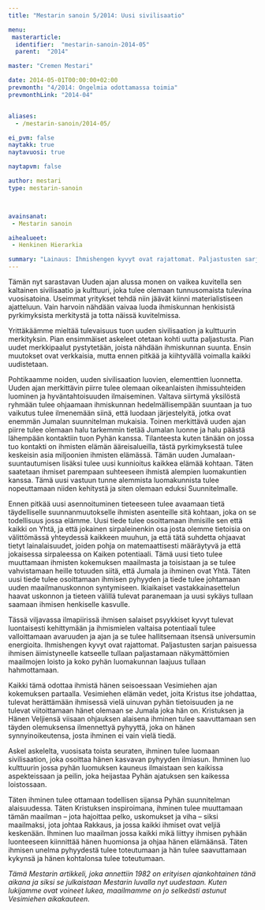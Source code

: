 ```yaml
---
title: "Mestarin sanoin 5/2014: Uusi sivilisaatio"

menu:
 masterarticle:
  identifier:  "mestarin-sanoin-2014-05"
  parent:  "2014"

master: "Cremen Mestari"

date: 2014-05-01T00:00:00+02:00
prevmonth: "4/2014: Ongelmia odottamassa toimia"
prevmonthLink: "2014-04"


aliases:
  - /mestarin-sanoin/2014-05/

ei_pvm: false
naytakk: true
naytavuosi: true

naytapvm: false

author: mestari
type: mestarin-sanoin



avainsanat:
 - Mestarin sanoin

aihealueet:
 - Henkinen Hierarkia

summary: "Lainaus: Ihmishengen kyvyt ovat rajattomat. Paljastusten sarjan paisuessa ihmisen äimistyneelle katseelle tullaan paljastamaan näkymättömien maailmojen loisto ja koko pyhän luomakunnan laajuus tullaan hahmottamaan."
---
```

<p>Tämän nyt sarastavan Uuden ajan alussa monen on vaikea kuvitella sen kaltainen sivilisaatio ja kulttuuri, joka tulee olemaan tunnusomaista tulevina vuosisatoina. Useimmat yritykset tehdä niin jäävät kiinni materialistiseen ajatteluun. Vain harvoin nähdään vaivaa luoda ihmiskunnan henkisistä pyrkimyksista merkitystä ja totta näissä kuvitelmissa.</p>
<p>Yrittäkäämme mieltää tulevaisuus tuon uuden sivilisaation ja kulttuurin merkityksin. Pian ensimmäiset askeleet otetaan kohti uutta paljastusta. Pian uudet merkkipaalut pystytetään, joista nähdään ihmiskunnan suunta. Ensin muutokset ovat verkkaisia, mutta ennen pitkää ja kiihtyvällä voimalla kaikki uudistetaan.</p>
<p>Pohtikaamme noiden, uuden sivilisaation luovien, elementtien luonnetta. Uuden ajan merkittävin piirre tulee olemaan oikeanlaisten ihmissuhteiden luominen ja hyväntahtoisuuden ilmaiseminen. Valtava siirtymä yksilöstä ryhmään tulee ohjaamaan ihmiskunnan hedelmällisempään suuntaan ja tuo vaikutus tulee ilmenemään siinä, että luodaan järjestelyitä, jotka ovat enemmän Jumalan suunnitelman mukaisia. Toinen merkittävä uuden ajan piirre tulee olemaan halu tarkemmin tietää Jumalan luonne ja halu päästä lähempään kontaktiin tuon Pyhän kanssa. Tilanteesta kuten tänään on jossa tuo kontakti on ihmisten elämän ääreisalueilla, tästä pyrkimyksestä tulee keskeisin asia miljoonien ihmisten elämässä. Tämän uuden Jumalaan-suuntautumisen lisäksi tulee uusi kunnioitus kaikkea elämää kohtaan. Täten saatetaan ihmiset parempaan suhteeseen ihmistä alempien luomakuntien kanssa. Tämä uusi vastuun tunne alemmista luomakunnista tulee nopeuttamaan niiden kehitystä ja siten olemaan eduksi Suunnitelmalle.</p>
<p>Ennen pitkää uusi asennoituminen tieteeseen tulee avaamaan tietä täydelliselle suunnanmuutokselle ihmisten asenteille sitä kohtaan, joka on se todellisuus jossa elämme. Uusi tiede tulee osoittamaan ihmisille sen että kaikki on Yhtä, ja että jokainen sirpaleinenkin osa josta olemme tietoisia on välittömässä yhteydessä kaikkeen muuhun, ja että tätä suhdetta ohjaavat tietyt lainalaisuudet, joiden pohja on matemaattisesti määräytyvä ja että jokaisessa sirpaleessa on Kaiken potentiaali. Tämä uusi tieto tulee muuttamaan ihmisten kokemuksen maailmasta ja toisistaan ja se tulee vahvistamaan heille totuuden siitä, että Jumala ja ihminen ovat Yhtä. Täten uusi tiede tulee osoittamaan ihmisen pyhyyden ja tiede tulee johtamaan uuden maailmanuskonnon syntymiseen. Ikiaikaiset vastakkainasettelun haavat uskonnon ja tieteen välillä tulevat paranemaan ja uusi sykäys tullaan saamaan ihmisen henkiselle kasvulle.</p>
<p>Tässä viljavassa ilmapiirissä ihmisen salaiset psyykkiset kyvyt tulevat luontaisesti kehittymään ja ihmismielen valtaisa potentiaali tulee valloittamaan avaruuden ja ajan ja se tulee hallitsemaan itsensä universumin energioita. Ihmishengen kyvyt ovat rajattomat. Paljastusten sarjan paisuessa ihmisen äimistyneelle katseelle tullaan paljastamaan näkymättömien maailmojen loisto ja koko pyhän luomakunnan laajuus tullaan hahmottamaan.</p>
<p>Kaikki tämä odottaa ihmistä hänen seisoessaan Vesimiehen ajan kokemuksen partaalla. Vesimiehen elämän vedet, joita Kristus itse johdattaa, tulevat herättämään ihmisessä vielä uinuvan pyhän tietoisuuden ja ne tulevat viitoittamaan hänet olemaan se Jumala joka hän on. Kristuksen ja Hänen Veljiensä viisaan ohjauksen alaisena ihminen tulee saavuttamaan sen täyden olemuksensa ilmennettyä pyhyyttä, joka on hänen synnyinoikeutensa, josta ihminen ei vain vielä tiedä.</p>
<p>Askel askelelta, vuosisata toista seuraten, ihminen tulee luomaan sivilisaation, joka osoittaa hänen kasvavan pyhyyden ilmiasun. Ihminen luo kulttuurin jossa pyhän luomuksen kauneus ilmaistaan sen kaikissa aspekteissaan ja peilin, joka heijastaa Pyhän ajatuksen sen kaikessa loistossaan.</p>
<p>Täten ihminen tulee ottamaan todellisen sijansa Pyhän suunnitelman alaisuudessa. Täten Kristuksen inspiroimana, ihminen tulee muuttamaan tämän maailman – jota hajoittaa pelko, uskomukset ja viha – siksi maailmaksi, jota johtaa Rakkaus, ja jossa kaikki ihmiset ovat veljiä keskenään. Ihminen luo maailman jossa kaikki mikä liittyy ihmisen pyhään luonteeseen kiinnittää hänen huomionsa ja ohjaa hänen elämäänsä. Täten ihmisen unelma pyhyydestä tulee toteutumaan ja hän tulee saavuttamaan kykynsä ja hänen kohtalonsa tulee toteutumaan.</p>
<p><em>Tämä Mestarin artikkeli, joka annettiin 1982 on erityisen ajankohtainen tänä aikana ja siksi se julkaistaan Mestarin luvalla nyt uudestaan. Kuten lukijamme ovat voineet lukea, maailmamme on jo selkeästi astunut Vesimiehen aikakauteen.</em></p>